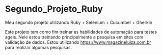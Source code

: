 # Segundo_Projeto_Ruby
Meu segundo projeto utilizando Ruby + Selenium + Cucumber + Gherkin

Este projeto tem como fim treinar as habilidades de automação para testes ageis.
Nele estou treinando principalmente a pesquisa em sites com validação de dados.
Estou utilizando https://www.magazineluiza.com.br para realizar algumas pesquisas.